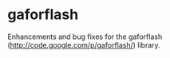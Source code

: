 gaforflash
==========

Enhancements and bug fixes for the gaforflash (http://code.google.com/p/gaforflash/) library.